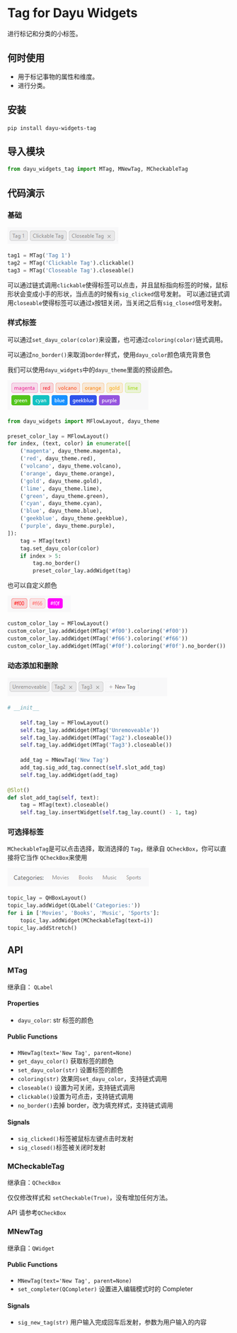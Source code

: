 # Tag for Dayu Widgets
进行标记和分类的小标签。

## 何时使用
* 用于标记事物的属性和维度。
* 进行分类。


## 安装
```pip install dayu-widgets-tag```

## 导入模块
```python
from dayu_widgets_tag import MTag, MNewTag, MCheckableTag
```

## 代码演示

### 基础

![basic](../_media/basic.png)


```python
tag1 = MTag('Tag 1')
tag2 = MTag('Clickable Tag').clickable()
tag3 = MTag('Closeable Tag').closeable()
```
可以通过链式调用`clickable`使得标签可以点击，并且鼠标指向标签的时候，鼠标形状会变成小手的形状，当点击的时候有`sig_clicked`信号发射。
可以通过链式调用`closeable`使得标签可以通过`x`按钮关闭，当关闭之后有`sig_closed`信号发射。

### 样式标签

可以通过`set_dayu_color(color)`来设置，也可通过`coloring(color)`链式调用。

可以通过`no_border()`来取消`border`样式，使用`dayu_color`颜色填充背景色

我们可以使用`dayu_widgets`中的`dayu_theme`里面的预设颜色。

![preset-color](../_media/preset-color.png)

```python
from dayu_widgets import MFlowLayout, dayu_theme

preset_color_lay = MFlowLayout()
for index, (text, color) in enumerate([
    ('magenta', dayu_theme.magenta),
    ('red', dayu_theme.red),
    ('volcano', dayu_theme.volcano),
    ('orange', dayu_theme.orange),
    ('gold', dayu_theme.gold),
    ('lime', dayu_theme.lime),
    ('green', dayu_theme.green),
    ('cyan', dayu_theme.cyan),
    ('blue', dayu_theme.blue),
    ('geekblue', dayu_theme.geekblue),
    ('purple', dayu_theme.purple),
]):
    tag = MTag(text)
    tag.set_dayu_color(color)
    if index > 5:
        tag.no_border()
        preset_color_lay.addWidget(tag)
```

也可以自定义颜色

![custom-color](../_media/custom-color.png)

```python
custom_color_lay = MFlowLayout()
custom_color_lay.addWidget(MTag('#f00').coloring('#f00'))
custom_color_lay.addWidget(MTag('#f66').coloring('#f66'))
custom_color_lay.addWidget(MTag('#f0f').coloring('#f0f').no_border())
```

### 动态添加和删除

![tag_add_delete_light](../_media/tag_add_delete_light.gif)

```python
# __init__

    self.tag_lay = MFlowLayout()
    self.tag_lay.addWidget(MTag('Unremoveable'))
    self.tag_lay.addWidget(MTag('Tag2').closeable())
    self.tag_lay.addWidget(MTag('Tag3').closeable())
    
    add_tag = MNewTag('New Tag')
    add_tag.sig_add_tag.connect(self.slot_add_tag)
    self.tag_lay.addWidget(add_tag)

@Slot()
def slot_add_tag(self, text):
    tag = MTag(text).closeable()
    self.tag_lay.insertWidget(self.tag_lay.count() - 1, tag)

```

### 可选择标签

`MCheckableTag`是可以点击选择，取消选择的 `Tag`，继承自 `QCheckBox`，你可以直接将它当作 `QCheckBox`来使用

![tag_checkable_light](../_media/tag_checkable_light.gif)

```python
topic_lay = QHBoxLayout()
topic_lay.addWidget(QLabel('Categories:'))
for i in ['Movies', 'Books', 'Music', 'Sports']:
    topic_lay.addWidget(MCheckableTag(text=i))
topic_lay.addStretch()
```

## API

### MTag

继承自： `QLabel`

#### Properties

* `dayu_color`: str 标签的颜色

#### Public Functions

* `MNewTag(text='New Tag', parent=None)`
* `get_dayu_color()` 获取标签的颜色
* `set_dayu_color(str)` 设置标签的颜色
* `coloring(str)` 效果同`set_dayu_color`，支持链式调用
* `closeable()` 设置为可关闭，支持链式调用
* `clickable()`设置为可点击，支持链式调用
* `no_border()`去掉 border，改为填充样式，支持链式调用

#### Signals

* `sig_clicked()`标签被鼠标左键点击时发射
* `sig_closed()`标签被关闭时发射

### MCheckableTag

继承自：`QCheckBox` 

仅仅修改样式和 `setCheckable(True)`，没有增加任何方法。

API 请参考`QCheckBox`

### MNewTag

继承自：`QWidget`

#### Public Functions

* `MNewTag(text='New Tag', parent=None)`
* `set_completer(QCompleter)` 设置进入编辑模式时的 Completer

#### Signals

* `sig_new_tag(str)` 用户输入完成回车后发射，参数为用户输入的内容

